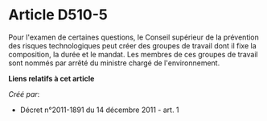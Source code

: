 # Article D510-5

Pour l'examen de certaines questions, le Conseil supérieur de la prévention des risques technologiques peut créer des groupes
de travail dont il fixe la composition, la durée et le mandat. Les membres de ces groupes de travail sont nommés par arrêté
du ministre chargé de l'environnement.

**Liens relatifs à cet article**

_Créé par_:

  - Décret n°2011-1891 du 14 décembre 2011 - art. 1
